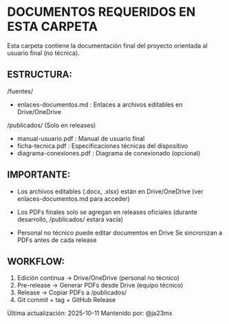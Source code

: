 DOCUMENTOS REQUERIDOS EN ESTA CARPETA
========================================

Esta carpeta contiene la documentación final del proyecto orientada
al usuario final (no técnica).

ESTRUCTURA:
-----------
/fuentes/
  - enlaces-documentos.md : Enlaces a archivos editables en Drive/OneDrive

/publicados/  (Solo en releases)
  - manual-usuario.pdf : Manual de usuario final
  - ficha-tecnica.pdf : Especificaciones técnicas del dispositivo
  - diagrama-conexiones.pdf : Diagrama de conexionado (opcional)

IMPORTANTE:
-----------
- Los archivos editables (.docx, .xlsx) están en Drive/OneDrive
  (ver enlaces-documentos.md para acceder)

- Los PDFs finales solo se agregan en releases oficiales
  (durante desarrollo, /publicados/ estará vacía)

- Personal no técnico puede editar documentos en Drive
  Se sincronizan a PDFs antes de cada release

WORKFLOW:
---------
1. Edición continua → Drive/OneDrive (personal no técnico)
2. Pre-release → Generar PDFs desde Drive (equipo técnico)
3. Release → Copiar PDFs a /publicados/
4. Git commit + tag + GitHub Release

Última actualización: 2025-10-11
Mantenido por: @ja23mx